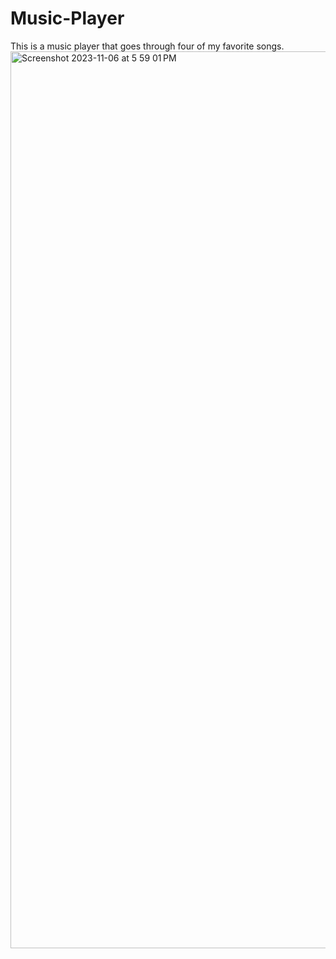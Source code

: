 # Music-Player
This is a music player that goes through four of my favorite songs. 
<img width="1435" alt="Screenshot 2023-11-06 at 5 59 01 PM" src="https://github.com/KobeBanouvong/Music-Player/assets/80926867/d59bfc10-c343-4364-b9b7-9ce750c486b7">
